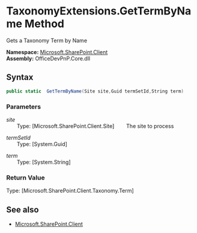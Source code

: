 # TaxonomyExtensions.GetTermByName Method  
Gets a Taxonomy Term by Name  

**Namespace:** [Microsoft.SharePoint.Client](Microsoft.SharePoint.Client.md)  
**Assembly:** OfficeDevPnP.Core.dll  
## Syntax
```C#
public static  GetTermByName(Site site,Guid termSetId,String term)
```
### Parameters
*site*  
&emsp;&emsp;Type: [Microsoft.SharePoint.Client.Site] 
&emsp;&emsp;The site to process  
  
*termSetId*  
&emsp;&emsp;Type: [System.Guid] 
&emsp;&emsp;  
  
*term*  
&emsp;&emsp;Type: [System.String] 
&emsp;&emsp;  
  
### Return Value
Type: [Microsoft.SharePoint.Client.Taxonomy.Term]  


## See also
- [Microsoft.SharePoint.Client](Microsoft.SharePoint.Client.md)
